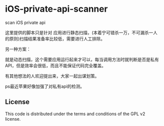 iOS-private-api-scanner
=======================

scan iOS private api

这里提供的脚本只是针对 应用进行静态扫描，(本着宁可错杀一万，不可漏杀一人的原则)扫描结果准备率比较低，需要进行人工排除。

另一种方案：

就是动态扫描，这个需要应用运行起来才可以，每当调用方法时就判断是否是私有API，但是效率会很低，而且不能保证代码完全覆盖。

有其他想法的人欢迎提出来，大家一起出谋划策。

ps最近苹果好像加强了对私有api的检测。

## License

This code is distributed under the terms and conditions of the GPL v2 license.
